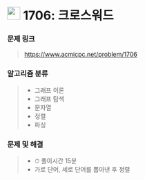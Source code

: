 # <img src="https://d2gd6pc034wcta.cloudfront.net/tier/8.svg" width="30">  1706: 크로스워드

### 문제 링크

> https://www.acmicpc.net/problem/1706



### 알고리즘 분류

>- 그래프 이론
>- 그래프 탐색
>- 문자열
>- 정렬
>- 파싱



### 문제 및 해결

>- ⏱ 풀이시간 15분
>- 가로 단어, 세로 단어를 뽑아낸 후 정렬
